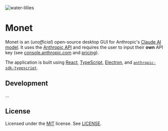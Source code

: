 ![water-lillies](https://github.com/omarjatoi/monet/assets/9091609/22146147-60bc-45e8-917e-83bf06994a88)

# Monet

Monet is an (_unofficial_) open-source desktop GUI for Anthropic's [Claude AI model](https://www.anthropic.com/claude). It uses the [Anthropic API](https://docs.anthropic.com/en/api/getting-started) and requires the user to input their **own** API key (see [console.anthropic.com](https://console.anthropic.com/) and [pricing](https://www.anthropic.com/pricing#anthropic-api)).

The application is built using [React](https://react.dev/), [TypeScript](https://www.typescriptlang.org/), [Electron](https://www.electronjs.org/), and [`anthropic-sdk-typescript`](https://github.com/anthropics/anthropic-sdk-typescript).

## Development

...


## License

Licensed under the [MIT](https://opensource.org/license/MIT) license. See [LICENSE](./LICENSE).
